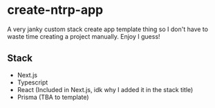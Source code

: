# create-ntrp-app

A very janky custom stack create app template thing so I don't have to waste time creating a project manually. Enjoy I guess!

## Stack

- Next.js
- Typescript
- React (Included in Next.js, idk why I added it in the stack title)
- Prisma (TBA to template)
